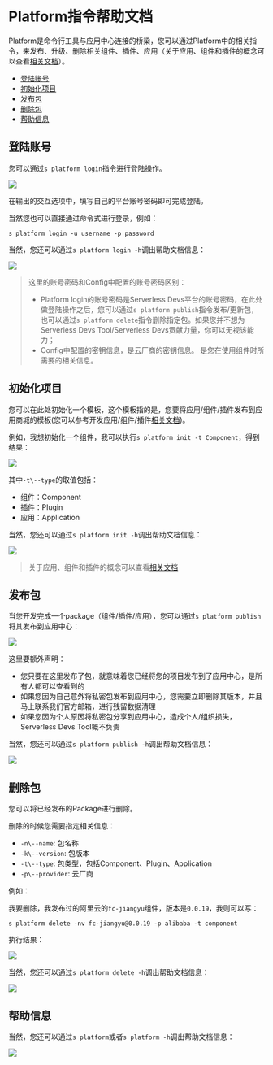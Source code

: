 # Platform指令帮助文档

Platform是命令行工具与应用中心连接的桥梁，您可以通过Platform中的相关指令，来发布、升级、删除相关组件、插件、应用（关于应用、组件和插件的概念可以查看[相关文档](../others/Package概念区分.md)）。

- [登陆账号](#登陆账号)
- [初始化项目](#初始化项目)
- [发布包](#发布包)
- [删除包](#删除包)
- [帮助信息](#帮助信息)

## 登陆账号

您可以通过`s platform login`指令进行登陆操作。

![](https://images.serverlessfans.com/s-tool/zh/s-platform-login.jpg)

在输出的交互选项中，填写自己的平台账号密码即可完成登陆。

当然您也可以直接通过命令式进行登录，例如：

```
s platform login -u username -p password
```

当然，您还可以通过`s platform login -h`调出帮助文档信息：

![](https://images.serverlessfans.com/s-tool/zh/s-platform-login-help.jpg)

> 这里的账号密码和Config中配置的账号密码区别：
> - Platform login的账号密码是Serverless Devs平台的账号密码，在此处做登陆操作之后，您可以通过`s platform publish`指令发布/更新包，也可以通过`s platform delete`指令删除指定包。如果您并不想为Serverless Devs Tool/Serverless Devs贡献力量，你可以无视该能力；
> - Config中配置的密钥信息，是云厂商的密钥信息。 是您在使用组件时所需要的相关信息。

## 初始化项目

您可以在此处初始化一个模板，这个模板指的是，您要将应用/组件/插件发布到应用商城的模板(您可以参考开发应用/组件/插件[相关文档](../快速入门/Package开发指南.md))。

例如，我想初始化一个组件，我可以执行`s platform init -t Component`，得到结果：

![](https://images.serverlessfans.com/s-tool/zh/s-platform-init-component.jpg)

其中`-t\--type`的取值包括：

- 组件：Component
- 插件：Plugin
- 应用：Application

当然，您还可以通过`s platform init -h`调出帮助文档信息：

![](https://images.serverlessfans.com/s-tool/zh/s-platform-init-help.jpg)

> 关于应用、组件和插件的概念可以查看[相关文档](../others/Package概念区分.md)

## 发布包

当您开发完成一个package（组件/插件/应用），您可以通过`s platform publish`将其发布到应用中心：

![](https://images.serverlessfans.com/s-tool/zh/s-platform-publish.jpg)

这里要额外声明：

- 您只要在这里发布了包，就意味着您已经将您的项目发布到了应用中心，是所有人都可以查看到的
- 如果您因为自己意外将私密包发布到应用中心，您需要立即删除其版本，并且马上联系我们官方邮箱，进行残留数据清理
- 如果您因为个人原因将私密包分享到应用中心，造成个人/组织损失，Serverless Devs Tool概不负责


当然，您还可以通过`s platform publish -h`调出帮助文档信息：

![](https://images.serverlessfans.com/s-tool/zh/s-platform-publish-help.jpg)

## 删除包

您可以将已经发布的Package进行删除。

删除的时候您需要指定相关信息：

- `-n\--name`: 包名称
- `-k\--version`: 包版本
- `-t\--type`: 包类型，包括Component、Plugin、Application
- `-p\--provider`: 云厂商

例如：

我要删除，我发布过的阿里云的`fc-jiangyu`组件，版本是`0.0.19`，我则可以写：

```
s platform delete -nv fc-jiangyu@0.0.19 -p alibaba -t component
```

执行结果：

![](https://images.serverlessfans.com/s-tool/zh/s-platform-delete-content.jpg)

当然，您还可以通过`s platform delete -h`调出帮助文档信息：

![](https://images.serverlessfans.com/s-tool/zh/s-platform-delete-help.jpg)
## 帮助信息

当然，您还可以通过`s platform`或者`s platform -h`调出帮助文档信息：

![](https://images.serverlessfans.com/s-tool/zh/s-platform-help.jpg)
